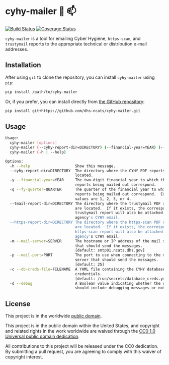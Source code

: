 # cyhy-mailer :postal_horn: :mailbox: #

[![Build Status](https://travis-ci.org/dhs-ncats/cyhy-mailer.svg?branch=master)](https://travis-ci.org/dhs-ncats/cyhy-mailer)
[![Coverage Status](https://coveralls.io/repos/github/dhs-ncats/cyhy-mailer/badge.svg?branch=master)](https://coveralls.io/github/dhs-ncats/cyhy-mailer?branch=master)

`cyhy-mailer` is a tool for emailing Cyber Hygiene, `https-scan`, and
`trustymail` reports to the appropriate technical or distribution
e-mail addresses.

## Installation ##

After using `git` to clone the repository, you can install
`cyhy-mailer` using `pip`:
```bash
pip install /path/to/cyhy-mailer
```

Or, if you prefer, you can install directly from
[the GitHub repository](https://github.com/dhs-ncats/cyhy-mailer):
```bash
pip install git+https://github.com/dhs-ncats/cyhy-mailer.git
```

## Usage ##

```bash
Usage:
  cyhy-mailer [options]
  cyhy-mailer (--cyhy-report-dir=DIRECTORY) (--financial-year=YEAR) (--fy-quarter=QUARTER) [--tmail-report-dir=DIRECTORY] [--https-report-dir=DIRECTORY] [--mail-server=SERVER] [--mail-port=PORT] [--db-creds-file=FILENAME] [--debug]
  cyhy-mailer (-h | --help)

Options:
  -h --help                    Show this message.
  --cyhy-report-dir=DIRECTORY  The directory where the CYHY PDF reports are
                               located.
  -y --financial-year=YEAR     The two-digit financial year to which the
                               reports being mailed out correspond.
  -q --fy-quarter=QUARTER      The quarter of the financial year to which the
                               reports being mailed out correspond.  Expected
                               values are 1, 2, 3, or 4.
  --tmail-report-dir=DIRECTORY The directory where the trustymail PDF reports
                               are located.  If it exists, the corresponding
                               trustymail report will also be attached to an
                               agency's CYHY email.
  --https-report-dir=DIRECTORY The directory where the https-scan PDF reports
                               are located.  If it exists, the corresponding
                               https-scan report will also be attached to an
                               agency's CYHY email.
  -m --mail-server=SERVER      The hostname or IP address of the mail server
                               that should send the messages.
                               [default: smtp01.ncats.dhs.gov]
  -p --mail-port=PORT          The port to use when connecting to the mail
                               server that should send the messages.
                               [default: 25]
  -c --db-creds-file=FILENAME  A YAML file containing the CYHY database
                               credentials.
                               [default: /run/secrets/database_creds.yml]
  -d --debug                   A Boolean value indicating whether the output
                               should include debugging messages or not.
```

## License ##

This project is in the worldwide [public domain](LICENSE.md).

This project is in the public domain within the United States, and
copyright and related rights in the work worldwide are waived through
the [CC0 1.0 Universal public domain
dedication](https://creativecommons.org/publicdomain/zero/1.0/).

All contributions to this project will be released under the CC0
dedication. By submitting a pull request, you are agreeing to comply
with this waiver of copyright interest.
